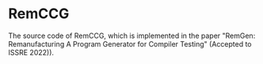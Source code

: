 # RemCCG
The source code of RemCCG, which is implemented in the paper "RemGen: Remanufacturing A Program Generator for Compiler Testing" (Accepted to ISSRE 2022)).
